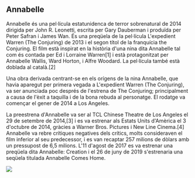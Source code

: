 ## Annabelle

Annabelle és una pel·lícula estatunidenca de terror sobrenatural de 2014 dirigida per John R. Leonetti, escrita per Gary Dauberman i produïda per Peter Safran i James Wan. És una preqüela de la pel·lícula L'expedient Warren (The Conjuring) de 2013 i el segon títol de la franquícia the Conjuring. El film està inspirat en la història d'una nina dita Annabelle tal com és contada per Ed i Lorraine Warren[1] i està protagonitzat per Annabelle Wallis, Ward Horton, i Alfre Woodard. La pel·lícula també està doblada al català.[2]

Una obra derivada centrant-se en els orígens de la nina Annabelle, que havia aparegut per primera vegada a L'expedient Warren (The Conjuring), va ser anunciada poc després de l'estrena de The Conjuring; principalment a causa de l'èxit a taquilla i de la bona rebuda al personatge. El rodatge va començar el gener de 2014 a Los Angeles.

La preestrena d'Annabelle va ser al TCL Chinese Theatre de Los Angeles el 29 de setembre de 2014,[3] i es va estrenar als Estats Units d'Amèrica el 3 d'octubre de 2014, gràcies a Warner Bros. Pictures i New Line Cinema.[4] Annabelle va rebre crítiques negatives dels crítics, molts consideraven el film inferior al seu predecessor, i es van recaptar 257 milions de dòlars amb un pressupost de 6,5 milions. L'11 d'agost de 2017 es va estrenar una preqüela dita Annabelle: Creation i el 26 de juny de 2019 s'estrenaria una seqüela titulada Annabelle Comes Home.

<img src="/img/annabelle.jpg">